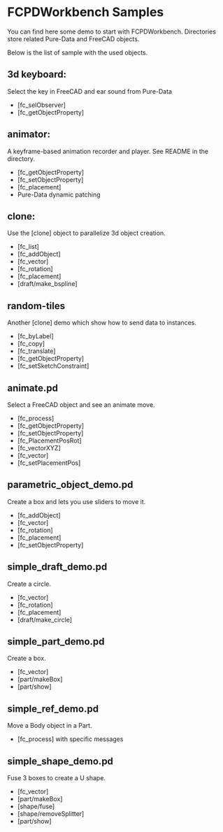 # FCPDWorkbench Samples

You can find here some demo to start with FCPDWorkbench. Directories store related Pure-Data and FreeCAD objects.

Below is the list of sample with the used objects.

## 3d keyboard:
Select the key in FreeCAD and ear sound from Pure-Data

  * [fc_selObserver]
  * [fc_getObjectProperty]

## animator:
A keyframe-based animation recorder and player. See README in the directory.

  * [fc_getObjectProperty]
  * [fc_setObjectProperty]
  * [fc_placement]
  * Pure-Data dynamic patching

## clone:
Use the [clone] object to parallelize 3d object creation.

  * [fc_list]
  * [fc_addObject]
  * [fc_vector]
  * [fc_rotation]
  * [fc_placement]
  * [draft/make_bspline]

## random-tiles
Another [clone] demo which show how to send data to instances.

  * [fc_byLabel]
  * [fc_copy]
  * [fc_translate]
  * [fc_getObjectProperty]
  * [fc_setSketchConstraint]

## animate.pd
Select a FreeCAD object and see an animate move.

  * [fc_process]
  * [fc_getObjectProperty]
  * [fc_setObjectProperty]
  * [fc_PlacementPosRot]
  * [fc_vectorXYZ]
  * [fc_vector]
  * [fc_setPlacementPos]

## parametric_object_demo.pd
Create a box and lets you use sliders to move it.

  * [fc_addObject]
  * [fc_vector]
  * [fc_rotation]
  * [fc_placement]
  * [fc_setObjectProperty]

## simple_draft_demo.pd
Create a circle.

  * [fc_vector]
  * [fc_rotation]
  * [fc_placement]
  * [draft/make_circle]

## simple_part_demo.pd
Create a box.

  * [fc_vector]
  * [part/makeBox]
  * [part/show]

## simple_ref_demo.pd
Move a Body object in a Part.

  * [fc_process] with specific messages

## simple_shape_demo.pd
Fuse 3 boxes to create a U shape.

  * [fc_vector]
  * [part/makeBox]
  * [shape/fuse]
  * [shape/removeSplitter]
  * [part/show]
